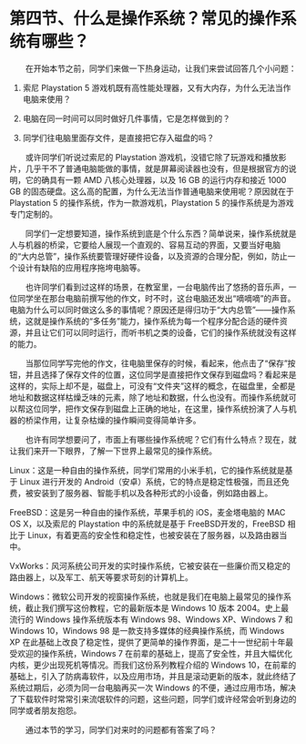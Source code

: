 # 第四节、什么是操作系统？常见的操作系统有哪些？

　　在开始本节之前，同学们来做一下热身运动，让我们来尝试回答几个小问题：

1. 索尼 Playstation 5 游戏机既有高性能处理器，又有大内存，为什么无法当作电脑来使用？

2. 电脑在同一时间可以同时做好几件事情，它是怎样做到的？

3. 同学们往电脑里面存文件，是直接把它存入磁盘的吗？

　　或许同学们听说过索尼的 Playstation 游戏机，没错它除了玩游戏和播放影片，几乎干不了普通电脑能做的事情，就是屏幕阅读器也没有，但是根据官方的说明，它的确具有一颗 AMD 八核心处理器，以及 16 GB 的运行内存和接近 1000 GB 的固态硬盘。这么高的配置，为什么无法当作普通电脑来使用呢？原因就在于 Playstation 5 的操作系统，作为一款游戏机，Playstation 5 的操作系统是为游戏专门定制的。

　　同学们一定想要知道，操作系统到底是个什么东西？简单说来，操作系统就是人与机器的桥梁，它要给人展现一个直观的、容易互动的界面，又要当好电脑的“大内总管”，操作系统要管理好硬件设备，以及资源的合理分配，例如，防止一个设计有缺陷的应用程序拖垮电脑等。

　　也许同学们看到过这样的场景，在教室里，一台电脑传出了悠扬的音乐声，一位同学坐在那台电脑前撰写他的作文，时不时，这台电脑还发出“嘀嘀嘀”的声音。电脑为什么可以同时做这么多的事情呢？原因还是得归功于“大内总管”——操作系统，这就是操作系统的“多任务”能力，操作系统为每一个程序分配合适的硬件资源，并且让它们可以同时运行，而听书机之类的设备，它们的操作系统就没有这样的能力。

　　当那位同学写完他的作文，往电脑里保存的时候，看起来，他点击了“保存”按钮，并且选择了保存文件的位置，这位同学是直接把作文保存到磁盘吗？看起来是这样的，实际上却不是，磁盘上，可没有“文件夹”这样的概念，在磁盘里，全都是地址和数据这样枯燥乏味的元素，除了地址和数据，什么也没有。而操作系统就可以帮这位同学，把作文保存到磁盘上正确的地址，在这里，操作系统扮演了人与机器的桥梁作用，让复杂枯燥的操作瞬间变得简单许多。

　　也许有同学想要问了，市面上有哪些操作系统呢？它们有什么特点？现在，就让我们来开一下眼界，了解一下世界上最常见的操作系统。

Linux：这是一种自由的操作系统，同学们常用的小米手机，它的操作系统就是基于 Linux 进行开发的 Android（安卓）系统，它的特点是稳定性极强，而且还免费，被安装到了服务器、智能手机以及各种形式的小设备，例如路由器上。

FreeBSD：这是另一种自由的操作系统，苹果手机的 iOS，麦金塔电脑的 MAC OS X，以及索尼的 Playstation 中的系统就是基于 FreeBSD开发的，FreeBSD 相比于 Linux，有着更高的安全性和稳定性，也被安装在了服务器，以及路由器当中。

VxWorks：风河系统公司开发的实时操作系统，它被安装在一些廉价而又稳定的路由器上，以及军工、航天等要求苛刻的计算机上。

Windows：微软公司开发的视窗操作系统，也就是我们在电脑上最常见的操作系统，截止我们撰写这份教程，它的最新版本是 Windows 10 版本 2004。史上最流行的 Windows 操作系统版本有 Windows 98、Windows XP、Windows 7 和 Windows 10，Windows 98 是一款支持多媒体的经典操作系统，而 Windows XP 在此基础上改良了稳定性，提供了更简单的操作界面，是二十一世纪前十年最受欢迎的操作系统，Windows 7 在前辈的基础上，提高了安全性，并且大幅优化内核，更少出现死机等情况。而我们这份系列教程介绍的 Windows 10，在前辈的基础上，引入了防病毒软件，以及应用市场，并且是滚动更新的版本，就此终结了系统过期后，必须为同一台电脑再买一次 Windows 的不便，通过应用市场，解决了下载软件时常常引来流氓软件的问题，这些问题，同学们或许经常会听到身边的同学或者朋友抱怨。

　　通过本节的学习，同学们对来时的问题都有答案了吗？

